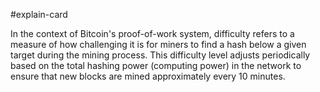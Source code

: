 #explain-card 

In the context of Bitcoin's proof-of-work system, difficulty refers to a measure of how challenging it is for miners to find a hash below a given target during the mining process. This difficulty level adjusts periodically based on the total hashing power (computing power) in the network to ensure that new blocks are mined approximately every 10 minutes.